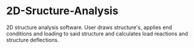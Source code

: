 # 2D-Sructure-Analysis
2D structure analysis software. User draws structure's, applies end conditions and loading to said structure and calculates load reactions and structure deflections.

